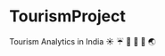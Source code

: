 # TourismProject
Tourism Analytics in India :sunny:  :umbrella: :tropical_fish: :tropical_fish: :tropical_fish: :earth_asia:
